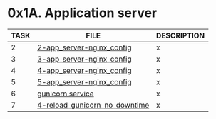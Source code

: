 # 0x1A. Application server

| TASK | FILE                                                             |  DESCRIPTION  |
| ---- | --------------------------------------------------------         |  -----------  |
| 2    | [2-app_server-nginx_config](./2-app_server-nginx_config)         |       x       |
| 3    | [3-app_server-nginx_config](./3-app_server-nginx_config)         |       x       |
| 4    | [4-app_server-nginx_config](./4-app_server-nginx_config)         |       x       |
| 5    | [5-app_server-nginx_config](./5-app_server-nginx_config)         |       x       |
| 6    | [gunicorn.service](./gunicorn.service)                           |       x       |
| 7    | [4-reload_gunicorn_no_downtime](./4-reload_gunicorn_no_downtime) |       x       |
